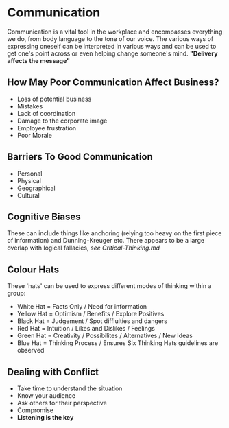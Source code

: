 # Communication

Communication is a vital tool in the workplace and encompasses everything we do, from body language to the tone of our voice. The various ways of expressing oneself can be interpreted in various ways and can be used to get one's point across or even helping change someone's mind. **"Delivery affects the message"**


## How May Poor Communication Affect Business?
*  Loss of potential business
*  Mistakes
*  Lack of coordination
*  Damage to the corporate image
*  Employee frustration
*  Poor Morale


## Barriers To Good Communication
* Personal
* Physical
* Geographical
* Cultural

## Cognitive Biases

These can include things like anchoring (relying too heavy on the first piece of information) and Dunning-Kreuger etc. There appears to be a large overlap with logical fallacies, _see Critical-Thinking.md_

## Colour Hats

These 'hats' can be used to express different modes of thinking within a group:
* White Hat = Facts Only / Need for information
* Yellow Hat = Optimism / Benefits / Explore Positives
* Black Hat = Judgement / Spot diffiulties and dangers
* Red Hat = Intuition / Likes and Dislikes / Feelings
* Green Hat = Creativity / Possibilites / Alternatives / New Ideas
* Blue Hat = Thinking Process / Ensures Six Thinking Hats guidelines are observed

## Dealing with Conflict
* Take time to understand the situation
* Know your audience
* Ask others for their perspective
* Compromise
* **Listening is the key**


